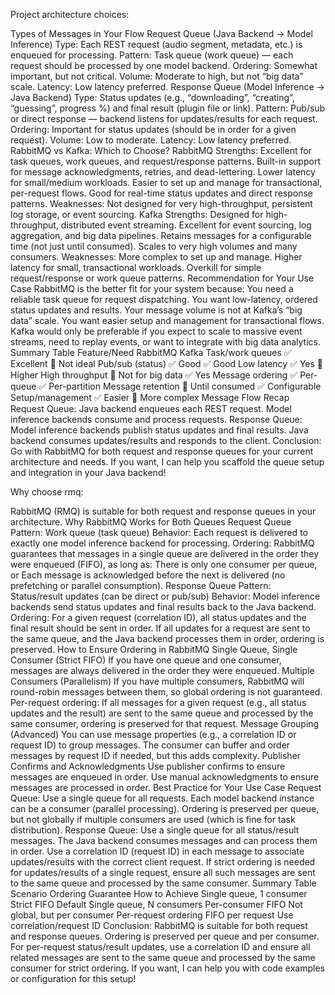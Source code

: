 Project architecture choices: 

Types of Messages in Your Flow
Request Queue (Java Backend → Model Inference)
Type: Each REST request (audio segment, metadata, etc.) is enqueued for processing.
Pattern: Task queue (work queue) — each request should be processed by one model backend.
Ordering: Somewhat important, but not critical.
Volume: Moderate to high, but not “big data” scale.
Latency: Low latency preferred.
Response Queue (Model Inference → Java Backend)
Type: Status updates (e.g., “downloading”, “creating”, “guessing”, progress %) and final result (plugin file or link).
Pattern: Pub/sub or direct response — backend listens for updates/results for each request.
Ordering: Important for status updates (should be in order for a given request).
Volume: Low to moderate.
Latency: Low latency preferred.
RabbitMQ vs Kafka: Which to Choose?
RabbitMQ
Strengths:
Excellent for task queues, work queues, and request/response patterns.
Built-in support for message acknowledgments, retries, and dead-lettering.
Lower latency for small/medium workloads.
Easier to set up and manage for transactional, per-request flows.
Good for real-time status updates and direct response patterns.
Weaknesses:
Not designed for very high-throughput, persistent log storage, or event sourcing.
Kafka
Strengths:
Designed for high-throughput, distributed event streaming.
Excellent for event sourcing, log aggregation, and big data pipelines.
Retains messages for a configurable time (not just until consumed).
Scales to very high volumes and many consumers.
Weaknesses:
More complex to set up and manage.
Higher latency for small, transactional workloads.
Overkill for simple request/response or work queue patterns.
Recommendation for Your Use Case
RabbitMQ is the better fit for your system because:
You need a reliable task queue for request dispatching.
You want low-latency, ordered status updates and results.
Your message volume is not at Kafka’s “big data” scale.
You want easier setup and management for transactional flows.
Kafka would only be preferable if you expect to scale to massive event streams, need to replay events, or want to integrate with big data analytics.
Summary Table
Feature/Need	RabbitMQ	Kafka
Task/work queues	✅ Excellent	🚫 Not ideal
Pub/sub (status)	✅ Good	✅ Good
Low latency	✅ Yes	🚫 Higher
High throughput	🚫 Not for big data	✅ Yes
Message ordering	✅ Per-queue	✅ Per-partition
Message retention	🚫 Until consumed	✅ Configurable
Setup/management	✅ Easier	🚫 More complex
Message Flow Recap
Request Queue:
Java backend enqueues each REST request.
Model inference backends consume and process requests.
Response Queue:
Model inference backends publish status updates and final results.
Java backend consumes updates/results and responds to the client.
Conclusion:
Go with RabbitMQ for both request and response queues for your current architecture and needs.
If you want, I can help you scaffold the queue setup and integration in your Java backend!



Why choose rmq: 

RabbitMQ (RMQ) is suitable for both request and response queues in your architecture.
Why RabbitMQ Works for Both Queues
Request Queue
Pattern: Work queue (task queue)
Behavior: Each request is delivered to exactly one model inference backend for processing.
Ordering: RabbitMQ guarantees that messages in a single queue are delivered in the order they were enqueued (FIFO), as long as:
There is only one consumer per queue, or
Each message is acknowledged before the next is delivered (no prefetching or parallel consumption).
Response Queue
Pattern: Status/result updates (can be direct or pub/sub)
Behavior: Model inference backends send status updates and final results back to the Java backend.
Ordering: For a given request (correlation ID), all status updates and the final result should be sent in order. If all updates for a request are sent to the same queue, and the Java backend processes them in order, ordering is preserved.
How to Ensure Ordering in RabbitMQ
Single Queue, Single Consumer (Strict FIFO)
If you have one queue and one consumer, messages are always delivered in the order they were enqueued.
Multiple Consumers (Parallelism)
If you have multiple consumers, RabbitMQ will round-robin messages between them, so global ordering is not guaranteed.
Per-request ordering: If all messages for a given request (e.g., all status updates and the result) are sent to the same queue and processed by the same consumer, ordering is preserved for that request.
Message Grouping (Advanced)
You can use message properties (e.g., a correlation ID or request ID) to group messages.
The consumer can buffer and order messages by request ID if needed, but this adds complexity.
Publisher Confirms and Acknowledgments
Use publisher confirms to ensure messages are enqueued in order.
Use manual acknowledgments to ensure messages are processed in order.
Best Practice for Your Use Case
Request Queue:
Use a single queue for all requests.
Each model backend instance can be a consumer (parallel processing).
Ordering is preserved per queue, but not globally if multiple consumers are used (which is fine for task distribution).
Response Queue:
Use a single queue for all status/result messages.
The Java backend consumes messages and can process them in order.
Use a correlation ID (request ID) in each message to associate updates/results with the correct client request.
If strict ordering is needed for updates/results of a single request, ensure all such messages are sent to the same queue and processed by the same consumer.
Summary Table
Scenario	Ordering Guarantee	How to Achieve
Single queue, 1 consumer	Strict FIFO	Default
Single queue, N consumers	Per-consumer FIFO	Not global, but per consumer
Per-request ordering	FIFO per request	Use correlation/request ID
Conclusion:
RabbitMQ is suitable for both request and response queues.
Ordering is preserved per queue and per consumer.
For per-request status/result updates, use a correlation ID and ensure all related messages are sent to the same queue and processed by the same consumer for strict ordering.
If you want, I can help you with code examples or configuration for this setup!